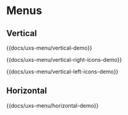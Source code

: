 # Menus

## Vertical

{{docs/uxs-menu/vertical-demo}}

{{docs/uxs-menu/vertical-right-icons-demo}}

{{docs/uxs-menu/vertical-left-icons-demo}}


## Horizontal

{{docs/uxs-menu/horizontal-demo}}
